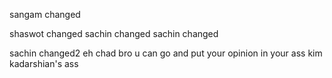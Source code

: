 sangam changed

shaswot changed
sachin changed
sachin changed

sachin changed2
 eh chad bro u can go and put your opinion in your ass
 kim kadarshian's ass
